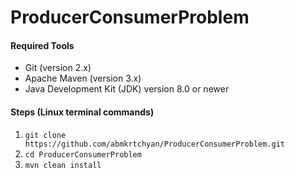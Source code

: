 # ProducerConsumerProblem

#### Required Tools

* Git (version 2.x)
* Apache Maven (version 3.x)
* Java Development Kit (JDK) version 8.0 or newer

#### Steps (Linux terminal commands)

1. `git clone https://github.com/abmkrtchyan/ProducerConsumerProblem.git`
2. `cd ProducerConsumerProblem` 
3. `mvn clean install`
